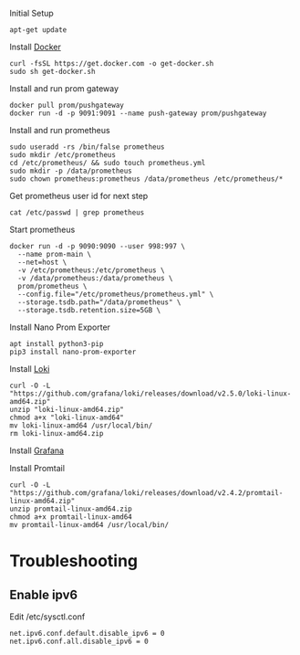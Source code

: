 Initial Setup
```
apt-get update
```
Install [Docker](https://docs.docker.com/engine/install/ubuntu/)
```
curl -fsSL https://get.docker.com -o get-docker.sh
sudo sh get-docker.sh
```
Install and run prom gateway
```
docker pull prom/pushgateway
docker run -d -p 9091:9091 --name push-gateway prom/pushgateway
```
Install and run prometheus
```
sudo useradd -rs /bin/false prometheus
sudo mkdir /etc/prometheus
cd /etc/prometheus/ && sudo touch prometheus.yml
sudo mkdir -p /data/prometheus
sudo chown prometheus:prometheus /data/prometheus /etc/prometheus/*
```
Get prometheus user id for next step
```
cat /etc/passwd | grep prometheus
```
Start prometheus
```
docker run -d -p 9090:9090 --user 998:997 \
  --name prom-main \
  --net=host \
  -v /etc/prometheus:/etc/prometheus \
  -v /data/prometheus:/data/prometheus \
  prom/prometheus \
  --config.file="/etc/prometheus/prometheus.yml" \
  --storage.tsdb.path="/data/prometheus" \
  --storage.tsdb.retention.size=5GB \
```
Install Nano Prom Exporter
```
apt install python3-pip
pip3 install nano-prom-exporter
```
Install [Loki](https://github.com/grafana/loki/releases/)
```
curl -O -L "https://github.com/grafana/loki/releases/download/v2.5.0/loki-linux-amd64.zip"
unzip "loki-linux-amd64.zip"
chmod a+x "loki-linux-amd64"
mv loki-linux-amd64 /usr/local/bin/
rm loki-linux-amd64.zip
```
Install [Grafana](https://grafana.com/docs/grafana/latest/installation/debian/)

Install Promtail
```
curl -O -L "https://github.com/grafana/loki/releases/download/v2.4.2/promtail-linux-amd64.zip"
unzip promtail-linux-amd64.zip
chmod a+x promtail-linux-amd64
mv promtail-linux-amd64 /usr/local/bin/
```

# Troubleshooting

## Enable ipv6
Edit /etc/sysctl.conf
```
net.ipv6.conf.default.disable_ipv6 = 0
net.ipv6.conf.all.disable_ipv6 = 0
```
